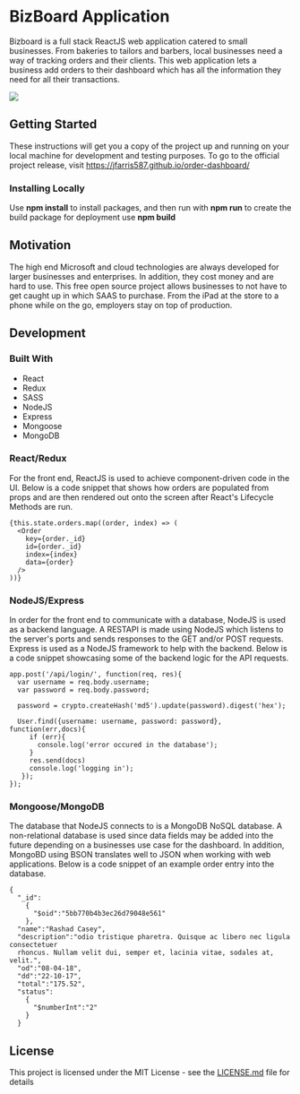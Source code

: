 # BizBoard Application

Bizboard is a full stack ReactJS web application catered to small businesses. From bakeries to tailors and barbers, local businesses need a way of tracking orders and their clients. This web application lets a business add orders to their dashboard which has all the information they need for all their transactions.

![](https://i.imgur.com/vEkye5s.png)


## Getting Started

These instructions will get you a copy of the project up and running on your local machine for development and testing purposes. To go to the official project release, visit https://jfarris587.github.io/order-dashboard/

### Installing Locally

Use **npm install** to install packages, and then run with **npm run** to create the build package for deployment use **npm build**


## Motivation

The high end Microsoft and cloud technologies are always developed for larger businesses and enterprises. In addition, they cost money and are hard to use. This free open source project allows businesses to not have to get caught up in which SAAS to purchase. From the iPad at the store to a phone while on the go, employers stay on top of production.

## Development

### Built With

- React
- Redux
- SASS
- NodeJS
- Express
- Mongoose
- MongoDB

### React/Redux

For the front end, ReactJS is used to achieve component-driven code in the UI. Below is a code snippet that shows how orders are populated from props and are then rendered out onto the screen after React's Lifecycle Methods are run.

```
{this.state.orders.map((order, index) => (
  <Order
    key={order._id}
    id={order._id}
    index={index}
    data={order}
  />
))}
```

### NodeJS/Express

In order for the front end to communicate with a database, NodeJS is used as a backend language. A RESTAPI is made using NodeJS which listens to the server's ports and sends responses to the GET and/or POST requests. Express is used as a NodeJS framework to help with the backend. Below is a code snippet showcasing some of the backend logic for the API requests.

```
app.post('/api/login/', function(req, res){
  var username = req.body.username;
  var password = req.body.password;

  password = crypto.createHash('md5').update(password).digest('hex');

  User.find({username: username, password: password}, function(err,docs){
     if (err){
       console.log('error occured in the database');
     }
     res.send(docs)
     console.log('logging in');
   });
});
```

### Mongoose/MongoDB

The database that NodeJS connects to is a MongoDB NoSQL database. A non-relational database is used since data fields may be added into the future depending on a businesses use case for the dashboard. In addition, MongoBD using BSON translates well to JSON when working with web applications. Below is a code snippet of an example order entry into the database.

```
{
  "_id":
    {
      "$oid":"5bb770b4b3ec26d79048e561"
    },
  "name":"Rashad Casey",
  "description":"odio tristique pharetra. Quisque ac libero nec ligula consectetuer
  rhoncus. Nullam velit dui, semper et, lacinia vitae, sodales at, velit.",
  "od":"08-04-18",
  "dd":"22-10-17",
  "total":"175.52",
  "status":
    {
      "$numberInt":"2"
    }
  }
```

## License

This project is licensed under the MIT License - see the [LICENSE.md](LICENSE.md) file for details
